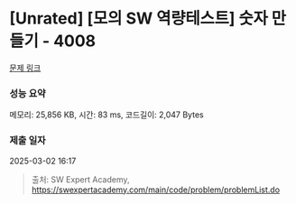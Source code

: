 # [Unrated] [모의 SW 역량테스트] 숫자 만들기 - 4008 

[문제 링크](https://swexpertacademy.com/main/code/problem/problemDetail.do?contestProbId=AWIeRZV6kBUDFAVH) 

### 성능 요약

메모리: 25,856 KB, 시간: 83 ms, 코드길이: 2,047 Bytes

### 제출 일자

2025-03-02 16:17



> 출처: SW Expert Academy, https://swexpertacademy.com/main/code/problem/problemList.do
